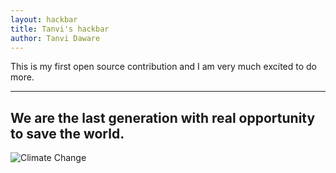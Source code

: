 ```yaml
---
layout: hackbar
title: Tanvi's hackbar
author: Tanvi Daware
---
```


This is my first open source contribution and I am very much excited to do more.

---

## We are the last generation with real opportunity to save the world.

![Climate Change]({{site.baseurl}}/assets/images/tanvi_daware.jpg)
